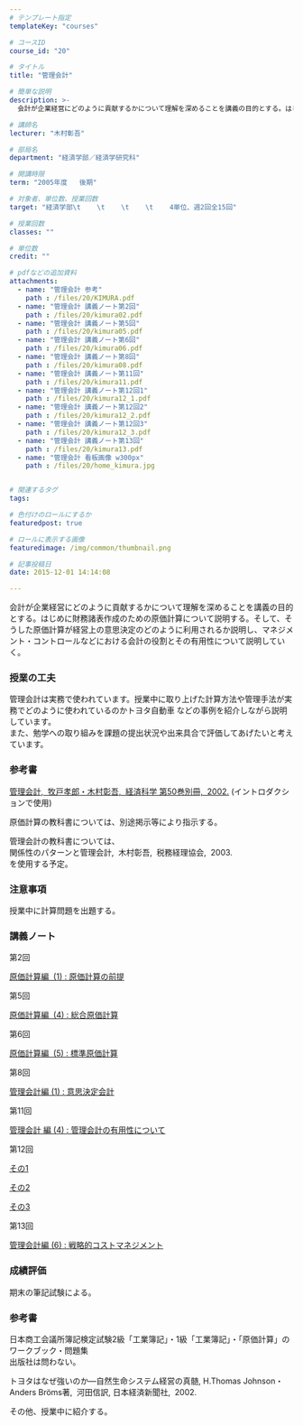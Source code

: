 ```yaml
---
# テンプレート指定
templateKey: "courses"

# コースID
course_id: "20"

# タイトル
title: "管理会計"

# 簡単な説明
description: >-
  会計が企業経営にどのように貢献するかについて理解を深めることを講義の目的とする。はじめに財務諸表作成のための原価計算について説明する。そして、そうした原価計算が経営上の意思決定のどのように利用されるか...

# 講師名
lecturer: "木村彰吾"

# 部局名
department: "経済学部／経済学研究科"

# 開講時限
term: "2005年度	後期"

# 対象者、単位数、授業回数
target: "経済学部\t    \t    \t    \t    4単位、週2回全15回"

# 授業回数
classes: ""

# 単位数
credit: ""

# pdfなどの追加資料
attachments: 
  - name: "管理会計 参考" 
    path : /files/20/KIMURA.pdf
  - name: "管理会計 講義ノート第2回" 
    path : /files/20/kimura02.pdf
  - name: "管理会計 講義ノート第5回" 
    path : /files/20/kimura05.pdf
  - name: "管理会計 講義ノート第6回" 
    path : /files/20/kimura06.pdf
  - name: "管理会計 講義ノート第8回" 
    path : /files/20/kimura08.pdf
  - name: "管理会計 講義ノート第11回" 
    path : /files/20/kimura11.pdf
  - name: "管理会計 講義ノート第12回1" 
    path : /files/20/kimura12_1.pdf
  - name: "管理会計 講義ノート第12回2" 
    path : /files/20/kimura12_2.pdf
  - name: "管理会計 講義ノート第12回3" 
    path : /files/20/kimura12_3.pdf
  - name: "管理会計 講義ノート第13回" 
    path : /files/20/kimura13.pdf
  - name: "管理会計 看板画像 w300px" 
    path : /files/20/home_kimura.jpg


# 関連するタグ
tags:

# 色付けのロールにするか
featuredpost: true

# ロールに表示する画像
featuredimage: /img/common/thumbnail.png

# 記事投稿日
date: 2015-12-01 14:14:08

---
```

会計が企業経営にどのように貢献するかについて理解を深めることを講義の目的とする。はじめに財務諸表作成のための原価計算について説明する。そして、そうした原価計算が経営上の意思決定のどのように利用されるか説明し、マネジメント・コントロールなどにおける会計の役割とその有用性について説明していく。
### 授業の工夫

管理会計は実務で使われています。授業中に取り上げた計算方法や管理手法が実務でどのように使われているのかトヨタ自動車 などの事例を紹介しながら説明しています。  
また、勉学への取り組みを課題の提出状況や出来具合で評価してあげたいと考えています。

### 参考書


[管理会計, &nbsp;牧戸孝郎・木村彰吾, &nbsp;経済科学&nbsp;第50巻別冊, &nbsp;2002.](/files/20/KIMURA.pdf) 
(イントロダクションで使用) 

原価計算の教科書については、別途掲示等により指示する。

管理会計の教科書については、  
関係性のパターンと管理会計, &nbsp;木村彰吾, &nbsp;税務経理協会, &nbsp;2003.  
を使用する予定。

### 注意事項

授業中に計算問題を出題する。

### 講義ノート

第2回 


[原価計算編 &nbsp;(1)&nbsp;:&nbsp;原価計算の前提](/files/20/kimura02.pdf) 

第5回 


[原価計算編 &nbsp;(4)&nbsp;:&nbsp;総合原価計算](/files/20/kimura05.pdf) 

第6回 


[原価計算編 &nbsp;(5)&nbsp;:&nbsp;標準原価計算](/files/20/kimura06.pdf) 

第8回 


[管理会計編&nbsp;(1)&nbsp;:&nbsp;意思決定会計](/files/20/kimura08.pdf) 

第11回 


[管理会計 編&nbsp;(4)&nbsp;:&nbsp;管理会計の有用性について](/files/20/kimura11.pdf) 

第12回 


[その1](/files/20/kimura12_1.pdf) 


[その2](/files/20/kimura12_2.pdf) 


[その3](/files/20/kimura12_3.pdf) 

第13回 


[管理会計編&nbsp;(6)&nbsp;:&nbsp;戦略的コストマネジメント](/files/20/kimura13.pdf) 

### 成績評価

期末の筆記試験による。
### 参考書

日本商工会議所簿記検定試験2級「工業簿記」・1級「工業簿記」・「原価計算」のワークブック・問題集  
出版社は問わない。

トヨタはなぜ強いのか—自然生命システム経営の真髄,&nbsp;H.Thomas&nbsp;Johnson・ Anders&nbsp;Bröms著, &nbsp;河田信訳,&nbsp;日本経済新聞社, &nbsp;2002.

その他、授業中に紹介する。